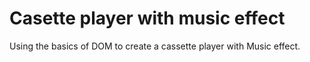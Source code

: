 # Casette player with music effect

Using the basics of DOM to create a cassette player with Music effect.


